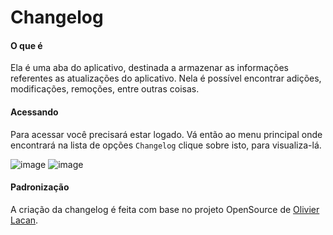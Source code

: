 # Changelog

#### O que é

Ela é uma aba do aplicativo, destinada a armazenar as informações referentes as atualizações do aplicativo. Nela é possível encontrar adições, modificações, remoções, entre outras coisas.

#### Acessando

Para acessar você precisará estar logado. Vá então ao menu principal onde encontrará na lista de opções `Changelog` clique sobre isto, para visualiza-lá.

![image](http://hunes.com.br/imagens/mobile/pickngo/001.png)
![image](http://hunes.com.br/imagens/mobile/pickngo/002.png)

#### Padronização

A criação da changelog é feita com base no projeto OpenSource de [Olivier Lacan](https://keepachangelog.com/pt-BR/0.3.0/).

